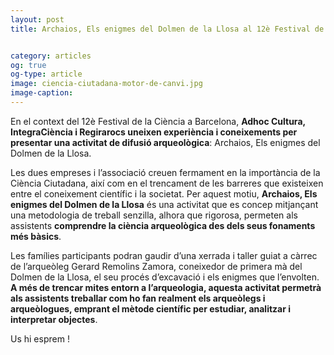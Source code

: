 ```yaml
---
layout: post
title: Archaios, Els enigmes del Dolmen de la Llosa al 12è Festival de la Ciència


category: articles 
og: true
og-type: article
image: ciencia-ciutadana-motor-de-canvi.jpg
image-caption: 
---
```

En el context del 12è Festival de la Ciència a Barcelona, **Adhoc Cultura, IntegraCiència i Regirarocs  uneixen experiència i coneixements per presentar una activitat de difusió arqueològica**: Archaios, Els enigmes del Dolmen de la Llosa.

Les dues empreses i l’associació creuen fermament en la importància de la Ciència Ciutadana, així com en el trencament de les barreres que existeixen entre el coneixement científic i la societat. Per aquest motiu, **Archaios, Els enigmes del Dolmen de la Llosa** és una activitat que es concep mitjançant una metodologia de treball senzilla, alhora que rigorosa, permeten als assistents **comprendre la ciència arqueològica des dels seus fonaments més bàsics**.

Les famílies participants podran gaudir d’una xerrada i taller guiat a càrrec de l’arqueòleg  Gerard Remolins Zamora, coneixedor de primera mà del Dolmen de la Llosa, el seu procés d’excavació i els enigmes que l’envolten.
**A més de trencar mites entorn a l’arqueologia, aquesta activitat permetrà als assistents treballar com ho fan realment els arqueòlegs i arqueòlogues, emprant el mètode científic per estudiar, analitzar i interpretar objectes**.  

Us hi esprem ! 
